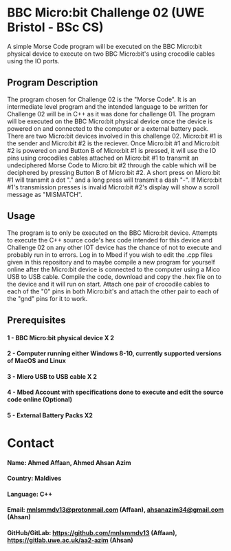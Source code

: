 # BBC Micro:bit Challenge 02 (UWE Bristol - BSc CS)
A simple Morse Code program will be executed on the BBC Micro:bit physical device to execute on two BBC Micro:bit's using crocodile cables using the IO ports.

## Program Description
The program chosen for Challenge 02 is the "Morse Code". It is an intermediate level program and the intended language to be written for Challenge 02 will be in C++ as it was done for challenge 01. The program will be executed on the BBC Micro:bit physical device once the device is powered on and connected to the computer or a external battery pack. There are two Micro:bit devices involved in this challenge 02. Micro:bit #1 is the sender and Micro:bit #2 is the reciever. Once Micro:bit #1 and Micro:bit #2 is powered on and Button B of Micro:bit #1 is pressed, it will use the IO pins using crocodiles cables attached on Micro:bit #1 to transmit an undeciphered Morse Code to Micro:bit #2 through the cable which will be deciphered by pressing Button B of Micro:bit #2. A short press on Micro:bit #1 will transmit a dot "." and a long press will transmit a dash "-". If Micro:bit #1's transmission presses is invalid Micro:bit #2's display will show a scroll message as "MISMATCH".  


## Usage
The program is to only be executed on the BBC Micro:bit device. Attempts to execute the C++ source code's hex code intended for this device and Challenge 02 on any other IOT device has the chance of not to execute and probably run in to errors. Log in to Mbed if you wish to edit the .cpp files given in this repository and to maybe compile a new program for yourself online after the Micro:bit device is connected to the computer using a Mico USB to USB cable. Compile the code, download and copy the .hex file on to the device and it will run on start. Attach one pair of crocodile cables to each of the "0" pins in both Micro:bit's and attach the other pair to each of the "gnd" pins for it to work.

## Prerequisites
#### 1 - BBC Micro:bit physical device X 2
#### 2 - Computer running either Windows 8-10, currently supported versions of MacOS and Linux
#### 3 - Micro USB to USB cable X 2
#### 4 - Mbed Account with specifications done to execute and edit the source code online (Optional)
#### 5 - External Battery Packs X2

# Contact
#### Name: Ahmed Affaan, Ahmed Ahsan Azim
#### Country: Maldives
#### Language: C++
#### Email: mnlsmmdv13@protonmail.com (Affaan), ahsanazim34@gmail.com (Ahsan)
#### GitHub/GitLab: https://github.com/mnlsmmdv13 (Affaan), https://gitlab.uwe.ac.uk/aa2-azim (Ahsan)
